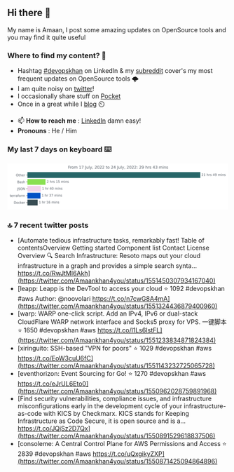 <!--- [![Hits](https://hits.seeyoufarm.com/api/count/incr/badge.svg?url=https%3A%2F%2Fgithub.com%2Fakhan4u%2Fhit-counter&count_bg=%2379C83D&title_bg=%23555555&icon=&icon_color=%23E7E7E7&title=visits&edge_flat=false)](https://hits.seeyoufarm.com) --->

## Hi there 👋

My name is Amaan, I post some amazing updates on OpenSource tools and you may find it quite useful

### Where to find my content? 🤔

* Hashtag [#devopskhan](https://www.linkedin.com/feed/hashtag/devopskhan/) on LinkedIn & my [subreddit](https://www.reddit.com/r/devopskhan/) cover's my most frequent updates on OpenSource tools 🌩️
* I am quite noisy on [twitter](https://twitter.com/Amaankhan4you)!
* I occasionally share stuff on [Pocket](https://getpocket.com/@ej6g8d1dp2829A16a9Tf5d4T6bAMp3d8791rejDe86yem3bm4e14ex4fT4dluk29)
* Once in a great while I [blog](https://linuxparrot.com/) ⏲️


- 📫 **How to reach me** : [LinkedIn](https://www.linkedin.com/in/amaan-khan-linux-ninja) damn easy!
- **Pronouns** : He / Him

### My last 7 days on keyboard ⌨️

<img src="https://github.com/akhan4u/akhan4u/blob/main/images/stat.svg" alt="Amaan's Wakatime Activity!"/>

### 🔝 7 recent twitter posts
<!-- DEVDOJO:START -->
- [Automate tedious infrastructure tasks, remarkably fast! Table of contentsOverview Getting started Component list Contact License Overview 🔍 Search Infrastructure: Resoto maps out your cloud infrastructure in a graph and provides a simple search synta… https://t.co/RwJtMl6Akh](https://twitter.com/Amaankhan4you/status/1551450307934167040)
- [leapp: Leapp is the DevTool to access your cloud
⭐️ 1092
#devopskhan #aws
Author: @noovolari
https://t.co/n7cwG8A4mA](https://twitter.com/Amaankhan4you/status/1551324436879400960)
- [warp: WARP one-click script. Add an IPv4, IPv6 or dual-stack CloudFlare WARP network interface and Socks5 proxy for VPS. 一键脚本
⭐️ 1650
#devopskhan #aws
https://t.co/l1Ls6IstFL](https://twitter.com/Amaankhan4you/status/1551233834871824384)
- [xiringuito: SSH-based &quot;VPN for poors&quot;
⭐️ 1029
#devopskhan #aws
https://t.co/EoW3cuU6fC](https://twitter.com/Amaankhan4you/status/1551143232725065728)
- [eventhorizon: Event Sourcing for Go!
⭐️ 1270
#devopskhan #aws
https://t.co/eJrUL6Eto0](https://twitter.com/Amaankhan4you/status/1550962028759891968)
- [Find security vulnerabilities, compliance issues, and infrastructure misconfigurations early in the development cycle of your infrastructure-as-code with KICS by Checkmarx. KICS stands for Keeping Infrastructure as Code Secure, it is open source and is a… https://t.co/JQjSz2D7Qx](https://twitter.com/Amaankhan4you/status/1550891529618837506)
- [consoleme: A Central Control Plane for AWS Permissions and Access
⭐️ 2839
#devopskhan #aws
https://t.co/uQxgikyZXP](https://twitter.com/Amaankhan4you/status/1550871425094864896)
<!-- DEVDOJO:END -->

<!-- ![Amaan's GitHub stats](https://github-readme-stats.vercel.app/api?username=akhan4u&count_private=true&show_icons=true&hide=contribs) -->
